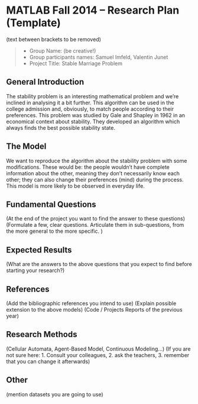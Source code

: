 ﻿# MATLAB Fall 2014 – Research Plan (Template)
(text between brackets to be removed)

> * Group Name: (be creative!)
> * Group participants names: Samuel Imfeld, Valentin Junet
> * Project Title: Stable Marriage Problem

## General Introduction

The stability problem is an interesting mathematical problem and we’re inclined in analysing it a bit further. This algorithm can be used in the college admission and, obviously, to match people according to their preferences. This problem was studied by Gale and Shapley in 1962 in an economical context about stability. They developed an algorithm which always finds the best possible stability state.

## The Model

We want to reproduce the algorithm about the stability problem with some modifications. These would be: the people wouldn’t have complete information about the other, meaning they don’t necessarily know each other; they can also change their preferences (mind) during the process. This model is more likely to be observed in everyday life.

## Fundamental Questions

(At the end of the project you want to find the answer to these questions)
(Formulate a few, clear questions. Articulate them in sub-questions, from the more general to the more specific. )


## Expected Results

(What are the answers to the above questions that you expect to find before starting your research?)


## References 

(Add the bibliographic references you intend to use)
(Explain possible extension to the above models)
(Code / Projects Reports of the previous year)


## Research Methods

(Cellular Automata, Agent-Based Model, Continuous Modeling...) (If you are not sure here: 1. Consult your colleagues, 2. ask the teachers, 3. remember that you can change it afterwards)


## Other

(mention datasets you are going to use)
